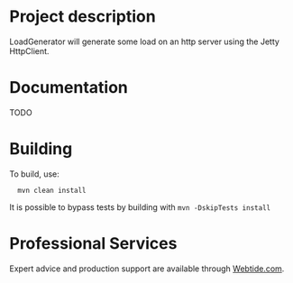 Project description
============

LoadGenerator will generate some load on an http server using the Jetty HttpClient.

Documentation
============

TODO

Building
========

To build, use:
```shell
  mvn clean install
```

It is possible to bypass tests by building with `mvn -DskipTests install`

Professional Services
============

Expert advice and production support are available through [Webtide.com](http://webtide.com).
